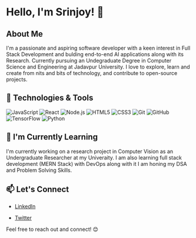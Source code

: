 # Hello, I'm Srinjoy! 👋

## About Me

I'm a passionate and aspiring software developer with a keen interest in Full Stack Development and bulding end-to-end AI applications along with its Research. Currently pursuing an Undegraduate Degree in Computer Science and Engineering at Jadavpur University. I love to explore, learn and create from nits and bits of technology, and contribute to open-source projects.

## 🔧 Technologies & Tools

![JavaScript](https://img.shields.io/badge/-JavaScript-yellow?style=flat-square&logo=javascript&logoColor=white)
![React](https://img.shields.io/badge/-React-61dafb?style=flat-square&logo=react&logoColor=white)
![Node.js](https://img.shields.io/badge/-Node.js-339933?style=flat-square&logo=node.js&logoColor=white)
![HTML5](https://img.shields.io/badge/-HTML5-e34c26?style=flat-square&logo=html5&logoColor=white)
![CSS3](https://img.shields.io/badge/-CSS3-1572b6?style=flat-square&logo=css3&logoColor=white)
![Git](https://img.shields.io/badge/-Git-f05032?style=flat-square&logo=git&logoColor=white)
![GitHub](https://img.shields.io/badge/-GitHub-181717?style=flat-square&logo=github&logoColor=white)
![TensorFlow](https://img.shields.io/badge/-TensorFlow-FF6F00?style=flat-square&logo=tensorflow&logoColor=white)
![Python](https://img.shields.io/badge/-Python-3776AB?style=flat-square&logo=python&logoColor=white)


## 🌱 I'm Currently Learning

I'm currently working on a research project in Computer Vision as an Undergraduate Researcher at my Univeraity. I am also learning full stack development (MERN Stack) with DevOps along with it I am honing my DSA and Problem Solving Skills.


<!-- ## 🚀 Projects

- [Project 1](https://github.com/yourusername/project1): Brief description of the project.
- [Project 2](https://github.com/yourusername/project2): Brief description of the project. -->

## 📫 Let's Connect

- [LinkedIn](https://www.linkedin.com/in/srinjoy-dutta-797817224/)
<!-- - Portfolio: [Your Portfolio](https://yourportfolio.com) -->
- [Twitter](https://twitter.com/srinjoy_03)

Feel free to reach out and connect! 😊



